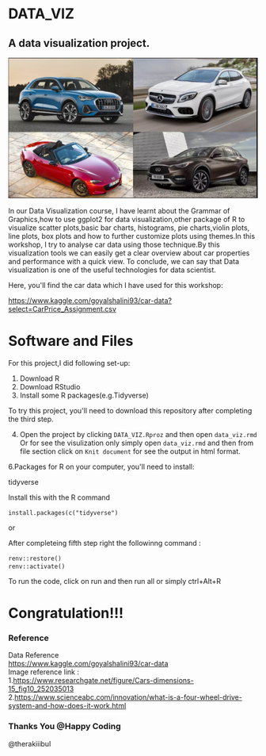 
# DATA_VIZ
## A data visualization project. 


![](data/image/cardata.jpg)

In our Data Visualization course, I have learnt about the Grammar of Graphics,how to use ggplot2 for data visualization,other package of R to  visualize scatter plots,basic bar charts, histograms, pie charts,violin plots, line plots,  box plots and how to further customize plots using themes.In this workshop, I try to analyse car data using those technique.By this visualization tools we can easily get a clear overview about car properties and performance with a quick view. To conclude, we can say that Data visualization is one of the useful technologies for data scientist.

Here, you'll find the car data which I have used for this workshop:

https://www.kaggle.com/goyalshalini93/car-data?select=CarPrice_Assignment.csv

# Software and Files

For this project,I did following set-up:

1. Download R
2. Download RStudio
3. Install some R packages(e.g.Tidyverse)

To try this project, you'll need to download this repository after completing the third step.

4. Open the project by clicking `DATA_VIZ.Rproz` and then open `data_viz.rmd`
Or for see the visulization only simply open `data_viz.rmd` and then from file section click on `Knit document` for see the output in html format.

6.Packages
for R on your computer, you'll need to install:

tidyverse

Install this with the R command

```
install.packages(c("tidyverse")
```
 
or

After completeing fifth step right the followinng command :

```
renv::restore()
renv::activate() 
```

To run the code, click on run and then run all or simply ctrl+Alt+R 

# Congratulation!!!

### Reference

Data Reference    
https://www.kaggle.com/goyalshalini93/car-data  
Image reference link :    
1.https://www.researchgate.net/figure/Cars-dimensions-15_fig10_252035013     
2.https://www.scienceabc.com/innovation/what-is-a-four-wheel-drive-system-and-how-does-it-work.html     

### Thanks You @Happy Coding
@therakiiibul

